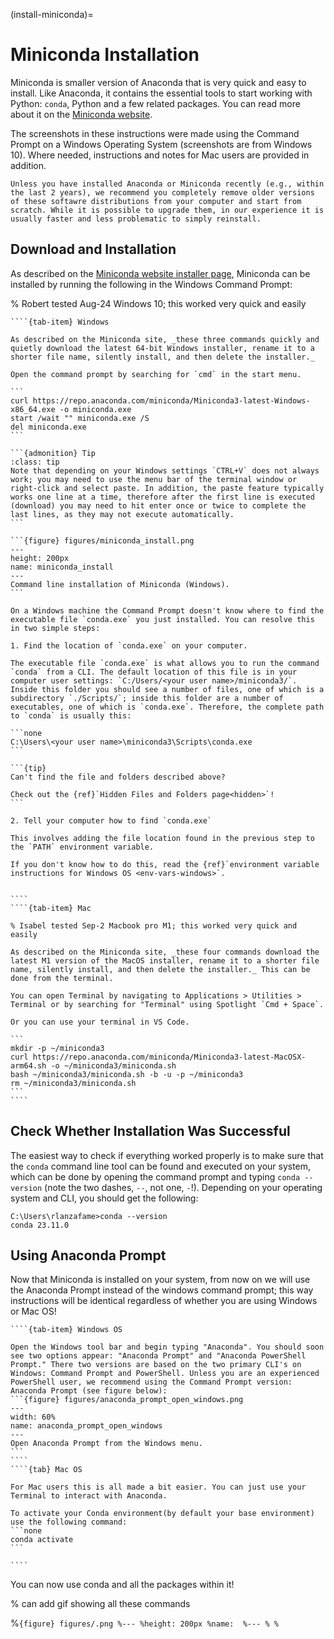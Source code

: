 (install-miniconda)=
# Miniconda Installation

Miniconda is smaller version of Anaconda that is very quick and easy to install. Like Anaconda, it contains the essential tools to start working with Python: `conda`, Python and a few related packages. You can read more about it on the [Miniconda website](https://docs.anaconda.com/miniconda/).

The screenshots in these instructions were made using the Command Prompt on a Windows Operating System (screenshots are from Windows 10). Where needed, instructions and notes for Mac users are provided in addition.

```{tip}
Unless you have installed Anaconda or Miniconda recently (e.g., within the last 2 years), we recommend you completely remove older versions of these softawre distributions from your computer and start from scratch. While it is possible to upgrade them, in our experience it is usually faster and less problematic to simply reinstall.
```

## Download and Installation

As described on the [Miniconda website installer page](https://docs.anaconda.com/miniconda/#quick-command-line-install), Miniconda can be installed by running the following in the Windows Command Prompt:

% Robert tested Aug-24 Windows 10; this worked very quick and easily

`````{tab-set}
````{tab-item} Windows

As described on the Miniconda site, _these three commands quickly and quietly download the latest 64-bit Windows installer, rename it to a shorter file name, silently install, and then delete the installer._

Open the command prompt by searching for `cmd` in the start menu.

```
curl https://repo.anaconda.com/miniconda/Miniconda3-latest-Windows-x86_64.exe -o miniconda.exe
start /wait "" miniconda.exe /S
del miniconda.exe
```

```{admonition} Tip
:class: tip
Note that depending on your Windows settings `CTRL+V` does not always work; you may need to use the menu bar of the terminal window or right-click and select paste. In addition, the paste feature typically works one line at a time, therefore after the first line is executed (download) you may need to hit enter once or twice to complete the last lines, as they may not execute automatically.
```

```{figure} figures/miniconda_install.png
---
height: 200px
name: miniconda_install
---
Command line installation of Miniconda (Windows).
```

On a Windows machine the Command Prompt doesn't know where to find the executable file `conda.exe` you just installed. You can resolve this in two simple steps:

1. Find the location of `conda.exe` on your computer.

The executable file `conda.exe` is what allows you to run the command `conda` from a CLI. The default location of this file is in your computer user settings: `C:/Users/<your user name>/miniconda3/`. Inside this folder you should see a number of files, one of which is a subdirectory `./Scripts/`; inside this folder are a number of executables, one of which is `conda.exe`. Therefore, the complete path to `conda` is usually this:

```none
C:\Users\<your user name>\miniconda3\Scripts\conda.exe
```

```{tip}
Can't find the file and folders described above?

Check out the {ref}`Hidden Files and Folders page<hidden>`!
```

2. Tell your computer how to find `conda.exe`

This involves adding the file location found in the previous step to the `PATH` environment variable.

If you don't know how to do this, read the {ref}`environment variable instructions for Windows OS <env-vars-windows>`.


````
````{tab-item} Mac

% Isabel tested Sep-2 Macbook pro M1; this worked very quick and easily

As described on the Miniconda site, _these four commands download the latest M1 version of the MacOS installer, rename it to a shorter file name, silently install, and then delete the installer._ This can be done from the terminal.

You can open Terminal by navigating to Applications > Utilities > Terminal or by searching for "Terminal" using Spotlight `Cmd + Space`. 

Or you can use your terminal in VS Code.  

```
mkdir -p ~/miniconda3
curl https://repo.anaconda.com/miniconda/Miniconda3-latest-MacOSX-arm64.sh -o ~/miniconda3/miniconda.sh
bash ~/miniconda3/miniconda.sh -b -u -p ~/miniconda3
rm ~/miniconda3/miniconda.sh
```
````
`````


## Check Whether Installation Was Successful

The easiest way to check if everything worked properly is to make sure that the `conda` command line tool can be found and executed on your system, which can be done by opening the command prompt and typing `conda --version` (note the two dashes, `--`, not one, `-`!). Depending on your operating system and CLI, you should get the following:

```none
C:\Users\rlanzafame>conda --version
conda 23.11.0
```

## Using Anaconda Prompt

Now that Miniconda is installed on your system, from now on we will use the Anaconda Prompt instead of the windows command prompt; this way instructions will be identical regardless of whether you are using Windows or Mac OS!

`````{tab-set}
````{tab-item} Windows OS

Open the Windows tool bar and begin typing "Anaconda". You should soon see two options appear: "Anaconda Prompt" and "Anaconda PowerShell Prompt." There two versions are based on the two primary CLI's on Windows: Command Prompt and PowerShell. Unless you are an experienced PowerShell user, we recommend using the Command Prompt version: Anaconda Prompt (see figure below):
```{figure} figures/anaconda_prompt_open_windows.png
---
width: 60%
name: anaconda_prompt_open_windows
---
Open Anaconda Prompt from the Windows menu.
```
````
````{tab} Mac OS

For Mac users this is all made a bit easier. You can just use your Terminal to interact with Anaconda.

To activate your Conda environment(by default your base environment) use the following command:
```none
conda activate
```

````
`````

You can now use conda and all the packages within it!

% can add gif showing all these commands




%```{figure} figures/.png
%---
%height: 200px
%name: 
%---
%
%```